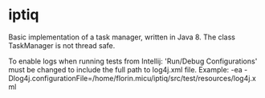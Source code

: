 # iptiq
Basic implementation of a task manager, written in Java 8.
The class TaskManager is not thread safe.


To enable logs when running tests from Intellij:
'Run/Debug Configurations' must be changed to include the full path to log4j.xml file.
Example:
  -ea -Dlog4j.configurationFile=/home/florin.micu/iptiq/src/test/resources/log4j.xml
